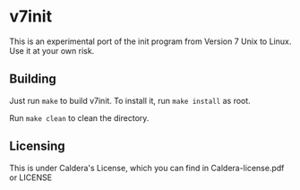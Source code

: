 v7init
===============

This is an experimental port of the init program from Version 7 Unix to Linux. 
Use it at your own risk.

## Building
Just run `make` to build v7init. To install it, run `make install` as root. 

Run `make clean` to clean the directory.

## Licensing
This is under Caldera's License, which you can find in Caldera-license.pdf or LICENSE
